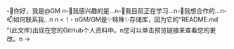 -👋你好，我是@GM n-👀我感兴趣的是...n-🌱我目前正在学习...n-💞我想合作的️...n-📫如何联系我...n n <！- nGM/GM是✨特殊✨存储库，因为它的“README.md ”(此文件)出现在您的GitHub个人资料中。n您可以单击预览链接来查看您的更改。n ->
